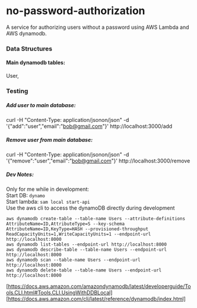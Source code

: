 # no-password-authorization
A service for authorizing users without a password using AWS Lambda and AWS dynamodb.
### Data Structures
#### Main dynamodb tables:
User, 
### Testing
##### Add user to main database:
curl -H "Content-Type: application/jsonon/json" -d '{"add":"user","email":"bob@gmail.com"}' http://localhost:3000/add
##### Remove user from main database:
curl -H "Content-Type: application/jsonon/json" -d '{"remove":"user","email":"bob@gmail.com"}' http://localhost:3000/remove

##### Dev Notes:
Only for me while in development:<br/>
Start DB: ```dynamo```<br/>
Start lambda: ```sam local start-api```<br/>
Use the aws cli to access the dynamoDB directly during development
```$bash
aws dynamodb create-table --table-name Users --attribute-definitions AttributeName=ID,AttributeType=S --key-schema AttributeName=ID,KeyType=HASH --provisioned-throughput ReadCapacityUnits=1,WriteCapacityUnits=1 --endpoint-url http://localhost:8000
aws dynamodb list-tables --endpoint-url http://localhost:8000
aws dynamodb describe-table --table-name Users --endpoint-url http://localhost:8000
aws dynamodb scan --table-name Users --endpoint-url http://localhost:8000
aws dynamodb delete-table --table-name Users --endpoint-url http://localhost:8000
```
[https://docs.aws.amazon.com/amazondynamodb/latest/developerguide/Tools.CLI.html#Tools.CLI.UsingWithDDBLocal]
[https://docs.aws.amazon.com/cli/latest/reference/dynamodb/index.html]
